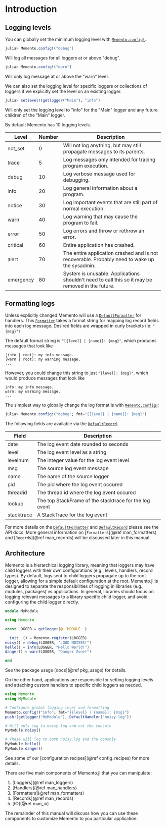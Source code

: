 # Introduction

## Logging levels

You can globally set the minimum logging level with [`Memento.config!`](@ref).

```julia
julia> Memento.config!("debug")
```
Will log all messages for all loggers at or above "debug".

```julia
julia> Memento.config!("warn")
```
Will only log message at or above the "warn" level.

We can also set the logging level for specific loggers or collections of loggers if we explicitly set the level on an existing logger.

```julia
julia> setlevel!(getlogger("Main"), "info")
```
Will only set the logging level to "info" for the "Main" logger and any future children of the "Main" logger.

By default Memento has 10 logging levels.

Level | Number | Description
--- | --- | ---
not_set | 0 | Will not log anything, but may still propagate messages to its parents.
trace | 5 | Log messages only intended for tracing program execution.
debug | 10 | Log verbose message used for debugging.
info | 20 | Log general information about a program.
notice | 30 | Log important events that are still part of normal execution.
warn | 40 | Log warning that may cause the program to fail.
error | 50 | Log errors and throw or rethrow an error.
critical | 60 | Entire application has crashed.
alert | 70 | The entire application crashed and is not recoverable. Probably need to wake up the sysadmin.
emergency | 80 | System is unusable. Applications shouldn't need to call this so it may be removed in the future.

## Formatting logs

Unless explicitly changed Memento will use a [`DefaultFormatter`](@ref) for handlers.
This [`Formatter`](@ref) takes a format string for mapping log record fields into each log message.
Desired fields are wrapped in curly brackets (ie: `"{msg}"`)

The default format string is `"[{level} | {name}]: {msg}"`, which produces messages that look like

```
[info | root]: my info message.
[warn | root]: my warning message.
...
```

However, you could change this string to just `"{level}: {msg}"`, which would produce messages that look like

```
info: my info message.
warn: my warning message.
...
```

The simplest way to globally change the log format is with [`Memento.config!`](@ref):

```julia
julia> Memento.config!("debug"; fmt="[{level} | {name}]: {msg}")
```

The following fields are available via the [`DefaultRecord`](@ref).

Field | Description
--- | ---
date | The log event date rounded to seconds
level | The log event level as a string
levelnum | The integer value for the log event level
msg | The source log event message
name | The name of the source logger
pid | The pid where the log event occured
threadid | The thread id where the log event occured
lookup | The top StackFrame of the stacktrace for the log event
stacktrace | A StackTrace for the log event

For more details on the [`DefaultFormatter`](@ref) and [`DefaultRecord`](@ref) please see the API docs.
More general information on [`Formatter`s](@ref man_formatters) and [`Record`s](@ref man_records) will be discussed later in this manual.

## Architecture

Memento is a hierarchical logging library, meaning that loggers may have child loggers with their own configurations (e.g., levels, handlers, record types).
By default, logs sent to child loggers propagate up to the root logger, allowing for a simple default configuration at the root.
Memento.jl is designed to separate the responsibilities of logging in libraries (e.g., modules, packages) vs applications.
In general, libraries should focus on logging relevant messages to a library specific child logger, and avoid configuring the child logger directly.

```julia
module MyModule

using Memento

const LOGGER = getlogger(@__MODULE__)

__init__() = Memento.register(LOGGER)
noisy() = debug(LOGGER, "LOUD NOISES!")
hello() = info(LOGGER, "Hello World!")
danger() = warn(LOGGER, "Danger Zone!")

end
```

See the package usage [docs](@ref pkg_usage) for details.

On the other hand, applications are responsible for setting logging levels and attaching custom handlers to specific child loggers as needed.

```julia
using Memento
using MyModule

# Configure global logging level and formatting
Memento.config!("info"; fmt="[{level} | {name}]: {msg}")
push!(getlogger("MyModule"), DefaultHandler("noisy.log"))

# Will only log to noisy.log and not the console
MyModule.noisy()

# These will log to both noisy.log and the console
MyModule.hello()
MyModule.danger()
```

See some of our [configuration recipes](@ref config_recipes) for more details.

There are five main components of Memento.jl that you can manipulate:

1. [Loggers](@ref man_loggers)
2. [Handlers](@ref man_handlers)
3. [Formatters](@ref man_formatters)
4. [Records](@ref man_records)
5. [IO](@ref man_io)

The remainder of this manual will discuss how you can use these components to customize Memento to you particular application.
